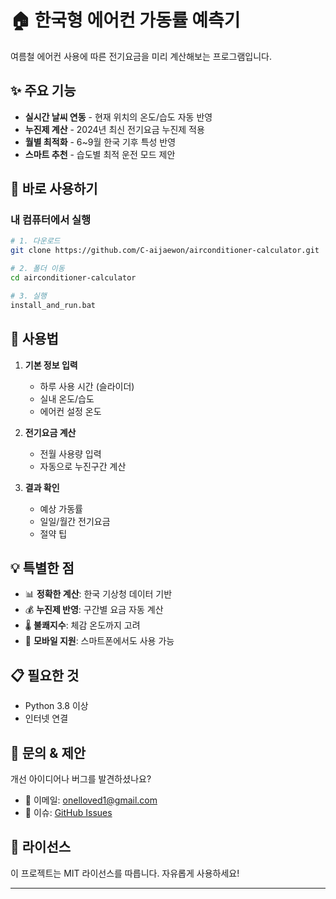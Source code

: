 # 🏠 한국형 에어컨 가동률 예측기

여름철 에어컨 사용에 따른 전기요금을 미리 계산해보는 프로그램입니다.

## ✨ 주요 기능

- **실시간 날씨 연동** - 현재 위치의 온도/습도 자동 반영
- **누진제 계산** - 2024년 최신 전기요금 누진제 적용
- **월별 최적화** - 6~9월 한국 기후 특성 반영
- **스마트 추천** - 습도별 최적 운전 모드 제안

## 🚀 바로 사용하기

### 내 컴퓨터에서 실행
```bash
# 1. 다운로드
git clone https://github.com/C-aijaewon/airconditioner-calculator.git

# 2. 폴더 이동
cd airconditioner-calculator

# 3. 실행
install_and_run.bat
```

## 🔧 사용법

1. **기본 정보 입력**
   - 하루 사용 시간 (슬라이더)
   - 실내 온도/습도
   - 에어컨 설정 온도

2. **전기요금 계산**
   - 전월 사용량 입력
   - 자동으로 누진구간 계산

3. **결과 확인**
   - 예상 가동률
   - 일일/월간 전기요금
   - 절약 팁

## 💡 특별한 점

- 📊 **정확한 계산**: 한국 기상청 데이터 기반
- 💰 **누진제 반영**: 구간별 요금 자동 계산  
- 🌡️ **불쾌지수**: 체감 온도까지 고려
- 📱 **모바일 지원**: 스마트폰에서도 사용 가능

## 📋 필요한 것

- Python 3.8 이상
- 인터넷 연결

## 🤝 문의 & 제안

개선 아이디어나 버그를 발견하셨나요?
- 📧 이메일: onelloved1@gmail.com
- 💬 이슈: [GitHub Issues](https://github.com/C-aijaewon/airconditioner-calculator/issues)

## 📄 라이선스

이 프로젝트는 MIT 라이선스를 따릅니다. 자유롭게 사용하세요!

---